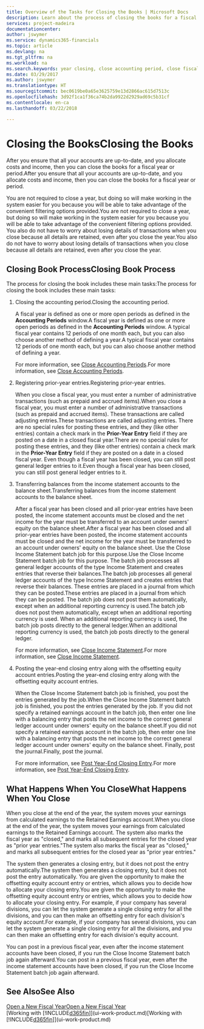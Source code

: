 ```yaml
---
title: Overview of the Tasks for Closing the Books | Microsoft Docs
description: Learn about the process of closing the books for a fiscal year or period, and what happens after you close at the end of a year.
services: project-madeira
documentationcenter: 
author: jswymer
ms.service: dynamics365-financials
ms.topic: article
ms.devlang: na
ms.tgt_pltfrm: na
ms.workload: na
ms.search.keywords: year closing, close accounting period, close fiscal year, bank account detailed trial balance
ms.date: 03/29/2017
ms.author: jswymer
ms.translationtype: HT
ms.sourcegitcommit: bec0619be0a65e3625759e13d2866ac615d7513c
ms.openlocfilehash: 3d92f1ca1f36ca74b2da9922d2929ad69c5b31cf
ms.contentlocale: en-ca
ms.lasthandoff: 03/22/2018

---
```

# <a name="closing-the-books"></a><span data-ttu-id="1a675-103">Closing the Books</span><span class="sxs-lookup"><span data-stu-id="1a675-103">Closing the Books</span></span>
<span data-ttu-id="1a675-104">After you ensure that all your accounts are up-to-date, and you allocate costs and income, then you can close the books for a fiscal year or period.</span><span class="sxs-lookup"><span data-stu-id="1a675-104">After you ensure that all your accounts are up-to-date, and you allocate costs and income, then you can close the books for a fiscal year or period.</span></span>

<span data-ttu-id="1a675-105">You are not required to close a year, but doing so will make working in the system easier for you because you will be able to take advantage of the convenient filtering options provided.</span><span class="sxs-lookup"><span data-stu-id="1a675-105">You are not required to close a year, but doing so will make working in the system easier for you because you will be able to take advantage of the convenient filtering options provided.</span></span> <span data-ttu-id="1a675-106">You also do not have to worry about losing details of transactions when you close because all details are retained, even after you close the year.</span><span class="sxs-lookup"><span data-stu-id="1a675-106">You also do not have to worry about losing details of transactions when you close because all details are retained, even after you close the year.</span></span>

## <a name="closing-book-process"></a><span data-ttu-id="1a675-107">Closing Book Process</span><span class="sxs-lookup"><span data-stu-id="1a675-107">Closing Book Process</span></span>
<span data-ttu-id="1a675-108">The process for closing the book includes these main tasks:</span><span class="sxs-lookup"><span data-stu-id="1a675-108">The process for closing the book includes these main tasks:</span></span>

1. <span data-ttu-id="1a675-109">Closing the accounting period.</span><span class="sxs-lookup"><span data-stu-id="1a675-109">Closing the accounting period.</span></span>

    <span data-ttu-id="1a675-110">A fiscal year is defined as one or more open periods as defined in the **Accounting Periods** window.</span><span class="sxs-lookup"><span data-stu-id="1a675-110">A fiscal year is defined as one or more open periods as defined in the **Accounting Periods** window.</span></span> <span data-ttu-id="1a675-111">A typical fiscal year contains 12 periods of one month each, but you can also choose another method of defining a year.</span><span class="sxs-lookup"><span data-stu-id="1a675-111">A typical fiscal year contains 12 periods of one month each, but you can also choose another method of defining a year.</span></span>

    <span data-ttu-id="1a675-112">For more information, see [Close Accounting Periods](year-close-account-periods.md).</span><span class="sxs-lookup"><span data-stu-id="1a675-112">For more information, see [Close Accounting Periods](year-close-account-periods.md).</span></span>
2. <span data-ttu-id="1a675-113">Registering prior-year entries.</span><span class="sxs-lookup"><span data-stu-id="1a675-113">Registering prior-year entries.</span></span>

    <span data-ttu-id="1a675-114">When you close a fiscal year, you must enter a number of administrative transactions (such as prepaid and accrued items).</span><span class="sxs-lookup"><span data-stu-id="1a675-114">When you close a fiscal year, you must enter a number of administrative transactions (such as prepaid and accrued items).</span></span> <span data-ttu-id="1a675-115">These transactions are called adjusting entries.</span><span class="sxs-lookup"><span data-stu-id="1a675-115">These transactions are called adjusting entries.</span></span> <span data-ttu-id="1a675-116">There are no special rules for posting these entries, and they (like other entries) contain a check mark in the **Prior-Year Entry** field if they are posted on a date in a closed fiscal year.</span><span class="sxs-lookup"><span data-stu-id="1a675-116">There are no special rules for posting these entries, and they (like other entries) contain a check mark in the **Prior-Year Entry** field if they are posted on a date in a closed fiscal year.</span></span> <span data-ttu-id="1a675-117">Even though a fiscal year has been closed, you can still post general ledger entries to it.</span><span class="sxs-lookup"><span data-stu-id="1a675-117">Even though a fiscal year has been closed, you can still post general ledger entries to it.</span></span>
3. <span data-ttu-id="1a675-118">Transferring balances from the income statement accounts to the balance sheet.</span><span class="sxs-lookup"><span data-stu-id="1a675-118">Transferring balances from the income statement accounts to the balance sheet.</span></span>

    <span data-ttu-id="1a675-119">After a fiscal year has been closed and all prior-year entries have been posted, the income statement accounts must be closed and the net income for the year must be transferred to an account under owners' equity on the balance sheet.</span><span class="sxs-lookup"><span data-stu-id="1a675-119">After a fiscal year has been closed and all prior-year entries have been posted, the income statement accounts must be closed and the net income for the year must be transferred to an account under owners' equity on the balance sheet.</span></span> <span data-ttu-id="1a675-120">Use the Close Income Statement batch job for this purpose.</span><span class="sxs-lookup"><span data-stu-id="1a675-120">Use the Close Income Statement batch job for this purpose.</span></span> <span data-ttu-id="1a675-121">The batch job processes all general ledger accounts of the type Income Statement and creates entries that reverse their balances.</span><span class="sxs-lookup"><span data-stu-id="1a675-121">The batch job processes all general ledger accounts of the type Income Statement and creates entries that reverse their balances.</span></span> <span data-ttu-id="1a675-122">These entries are placed in a journal from which they can be posted.</span><span class="sxs-lookup"><span data-stu-id="1a675-122">These entries are placed in a journal from which they can be posted.</span></span> <span data-ttu-id="1a675-123">The batch job does not post them automatically, except when an additional reporting currency is used.</span><span class="sxs-lookup"><span data-stu-id="1a675-123">The batch job does not post them automatically, except when an additional reporting currency is used.</span></span> <span data-ttu-id="1a675-124">When an additional reporting currency is used, the batch job posts directly to the general ledger.</span><span class="sxs-lookup"><span data-stu-id="1a675-124">When an additional reporting currency is used, the batch job posts directly to the general ledger.</span></span>

    <span data-ttu-id="1a675-125">For more information, see [Close Income Statement](year-close-income-statement.md).</span><span class="sxs-lookup"><span data-stu-id="1a675-125">For more information, see [Close Income Statement](year-close-income-statement.md).</span></span>
4. <span data-ttu-id="1a675-126">Posting the year-end closing entry along with the offsetting equity account entries.</span><span class="sxs-lookup"><span data-stu-id="1a675-126">Posting the year-end closing entry along with the offsetting equity account entries.</span></span>

    <span data-ttu-id="1a675-127">When the Close Income Statement batch job is finished, you post the entries generated by the job.</span><span class="sxs-lookup"><span data-stu-id="1a675-127">When the Close Income Statement batch job is finished, you post the entries generated by the job.</span></span> <span data-ttu-id="1a675-128">If you did not specify a retained earnings account in the batch job, then enter one line with a balancing entry that posts the net income to the correct general ledger account under owners' equity on the balance sheet.</span><span class="sxs-lookup"><span data-stu-id="1a675-128">If you did not specify a retained earnings account in the batch job, then enter one line with a balancing entry that posts the net income to the correct general ledger account under owners' equity on the balance sheet.</span></span> <span data-ttu-id="1a675-129">Finally, post the journal.</span><span class="sxs-lookup"><span data-stu-id="1a675-129">Finally, post the journal.</span></span>

    <span data-ttu-id="1a675-130">For more information, see [Post Year-End Closing Entry](year-how-post-year-end-close-entry.md).</span><span class="sxs-lookup"><span data-stu-id="1a675-130">For more information, see [Post Year-End Closing Entry](year-how-post-year-end-close-entry.md).</span></span>

## <a name="what-happens-when-you-close"></a><span data-ttu-id="1a675-131">What Happens When You Close</span><span class="sxs-lookup"><span data-stu-id="1a675-131">What Happens When You Close</span></span>
<span data-ttu-id="1a675-132">When you close at the end of the year, the system moves your earnings from calculated earnings to the Retained Earnings account.</span><span class="sxs-lookup"><span data-stu-id="1a675-132">When you close at the end of the year, the system moves your earnings from calculated earnings to the Retained Earnings account.</span></span> <span data-ttu-id="1a675-133">The system also marks the fiscal year as "closed," and marks all subsequent entries for the closed year as "prior year entries."</span><span class="sxs-lookup"><span data-stu-id="1a675-133">The system also marks the fiscal year as "closed," and marks all subsequent entries for the closed year as "prior year entries."</span></span>

<span data-ttu-id="1a675-134">The system then generates a closing entry, but it does not post the entry automatically.</span><span class="sxs-lookup"><span data-stu-id="1a675-134">The system then generates a closing entry, but it does not post the entry automatically.</span></span> <span data-ttu-id="1a675-135">You are given the opportunity to make the offsetting equity account entry or entries, which allows you to decide how to allocate your closing entry.</span><span class="sxs-lookup"><span data-stu-id="1a675-135">You are given the opportunity to make the offsetting equity account entry or entries, which allows you to decide how to allocate your closing entry.</span></span> <span data-ttu-id="1a675-136">For example, if your company has several divisions, you can let the system generate a single closing entry for all the divisions, and you can then make an offsetting entry for each division's equity account.</span><span class="sxs-lookup"><span data-stu-id="1a675-136">For example, if your company has several divisions, you can let the system generate a single closing entry for all the divisions, and you can then make an offsetting entry for each division's equity account.</span></span>

<span data-ttu-id="1a675-137">You can post in a previous fiscal year, even after the income statement accounts have been closed, if you run the Close Income Statement batch job again afterward.</span><span class="sxs-lookup"><span data-stu-id="1a675-137">You can post in a previous fiscal year, even after the income statement accounts have been closed, if you run the Close Income Statement batch job again afterward.</span></span>

## <a name="see-also"></a><span data-ttu-id="1a675-138">See Also</span><span class="sxs-lookup"><span data-stu-id="1a675-138">See Also</span></span>
[<span data-ttu-id="1a675-139">Open a New Fiscal Year</span><span class="sxs-lookup"><span data-stu-id="1a675-139">Open a New Fiscal Year</span></span>](finance-how-open-new-fiscal-year.md)  
<span data-ttu-id="1a675-140">[Working with [!INCLUDE[d365fin](includes/d365fin_md.md)]](ui-work-product.md)</span><span class="sxs-lookup"><span data-stu-id="1a675-140">[Working with [!INCLUDE[d365fin](includes/d365fin_md.md)]](ui-work-product.md)</span></span>

